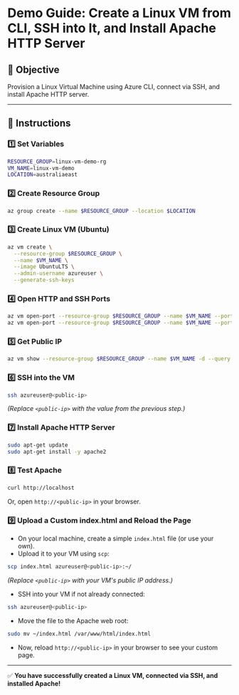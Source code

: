# Demo Guide: Create a Linux VM from CLI, SSH into It, and Install Apache HTTP Server

## 🎯 Objective
Provision a Linux Virtual Machine using Azure CLI, connect via SSH, and install Apache HTTP server.

---

## 📝 Instructions

### 1️⃣ Set Variables

```bash
RESOURCE_GROUP=linux-vm-demo-rg
VM_NAME=linux-vm-demo
LOCATION=australiaeast
```

### 2️⃣ Create Resource Group

```bash
az group create --name $RESOURCE_GROUP --location $LOCATION
```

### 3️⃣ Create Linux VM (Ubuntu)

```bash
az vm create \
  --resource-group $RESOURCE_GROUP \
  --name $VM_NAME \
  --image UbuntuLTS \
  --admin-username azureuser \
  --generate-ssh-keys
```

### 4️⃣ Open HTTP and SSH Ports

```bash
az vm open-port --resource-group $RESOURCE_GROUP --name $VM_NAME --port 22
az vm open-port --resource-group $RESOURCE_GROUP --name $VM_NAME --port 80
```

### 5️⃣ Get Public IP

```bash
az vm show --resource-group $RESOURCE_GROUP --name $VM_NAME -d --query publicIps -o tsv
```

### 6️⃣ SSH into the VM

```bash
ssh azureuser@<public-ip>
```
*(Replace `<public-ip>` with the value from the previous step.)*

### 7️⃣ Install Apache HTTP Server

```bash
sudo apt-get update
sudo apt-get install -y apache2
```

### 8️⃣ Test Apache

```bash
curl http://localhost
```
Or, open `http://<public-ip>` in your browser.

### 9️⃣ Upload a Custom index.html and Reload the Page

- On your local machine, create a simple `index.html` file (or use your own).
- Upload it to your VM using `scp`:

```bash
scp index.html azureuser@<public-ip>:~/
```
*(Replace `<public-ip>` with your VM's public IP address.)*

- SSH into your VM if not already connected:

```bash
ssh azureuser@<public-ip>
```

- Move the file to the Apache web root:

```bash
sudo mv ~/index.html /var/www/html/index.html
```

- Now, reload `http://<public-ip>` in your browser to see your custom page.

---

✅ **You have successfully created a Linux VM, connected via SSH, and installed Apache!**